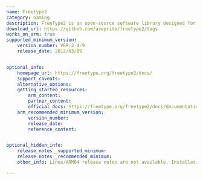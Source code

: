 ```yaml
---
name: Freetype2
category: Gaming
description: FreeType2 is an open-source software library designed for rendering fonts. It is widely used in many applications, including operating systems, game engines, and graphic design tools, to render high-quality text.
download_url: https://github.com/aseprite/freetype2/tags
works_on_arm: true
supported_minimum_version:
    version_number: VER-2-4-9
    release_date: 2012/03/09


optional_info:
    homepage_url: https://freetype.org/freetype2/docs/
    support_caveats:
    alternative_options:
    getting_started_resources:
        arm_content:
        partner_content:
        official_docs: https://freetype.org/freetype2/docs/documentation.html
    arm_recommended_minimum_version:
        version_number:
        release_date:
        reference_content:


optional_hidden_info:
    release_notes__supported_minimum:
    release_notes__recommended_minimum:
    other_info: Linux/ARM64 release notes are not available. Installation and testing are done via the [tar archive](https://github.com/aseprite/freetype2/releases/tag/VER-2-4-9).

---
```


